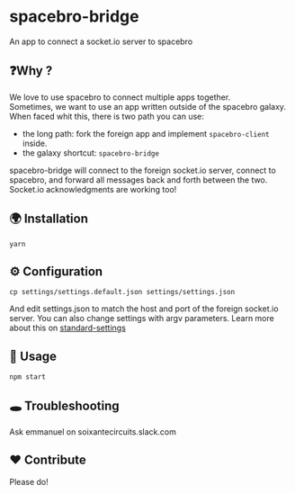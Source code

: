 # spacebro-bridge
An app to connect a socket.io server to spacebro

## ❓Why ?

We love to use spacebro to connect multiple apps together.  
Sometimes, we want to use an app written outside of the spacebro galaxy.  
When faced whit this, there is two path you can use: 
* the long path: fork the foreign app and implement `spacebro-client` inside.
* the galaxy shortcut: `spacebro-bridge`

spacebro-bridge will connect to the foreign socket.io server, connect to
spacebro, and forward all messages back and forth between the two.  
Socket.io acknowledgments are working too!

## 🌍 Installation

`yarn`


## ⚙ Configuration

```
cp settings/settings.default.json settings/settings.json
```

And edit settings.json to match the host and port of the foreign
socket.io server.
You can also change settings with argv parameters.
Learn more about this on [standard-settings](https://github.com/soixantecircuits/standard-settings)


## 👋 Usage

```
npm start
```

## 🕳 Troubleshooting

Ask emmanuel on soixantecircuits.slack.com

## ❤️ Contribute

Please do!
